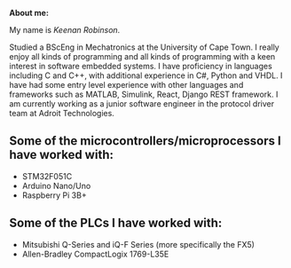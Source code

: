 **About me:**

My name is _Keenan Robinson_.

Studied a BScEng in Mechatronics at the University of Cape Town. I really enjoy all kinds of programming and all kinds of programming with a keen interest in software embedded systems. I have proficiency in languages including C and C++, with additional experience in C#, Python and VHDL. I have had some entry level experience with other languages and frameworks such as MATLAB, Simulink, React, Django REST framework. I am currently working as a junior software engineer in the protocol driver team at Adroit Technologies.

## Some of the microcontrollers/microprocessors I have worked with:
- STM32F051C
- Arduino Nano/Uno
- Raspberry Pi 3B+

## Some of the PLCs I have worked with:
- Mitsubishi Q-Series and iQ-F Series (more specifically the FX5)
- Allen-Bradley CompactLogix 1769-L35E
